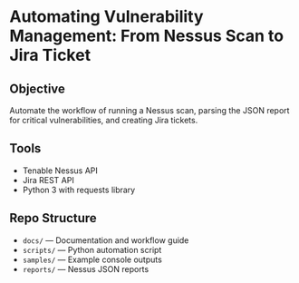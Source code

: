 # Automating Vulnerability Management: From Nessus Scan to Jira Ticket

## Objective
Automate the workflow of running a Nessus scan, parsing the JSON report for critical vulnerabilities, and creating Jira tickets.

## Tools
- Tenable Nessus API
- Jira REST API
- Python 3 with requests library

## Repo Structure
- `docs/` — Documentation and workflow guide
- `scripts/` — Python automation script
- `samples/` — Example console outputs
- `reports/` — Nessus JSON reports
